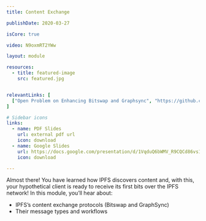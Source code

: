 ```yaml
---
title: Content Exchange

publishDate: 2020-03-27

isCore: true

video: N9oxmRT2YWw

layout: module

resources:
  - title: featured-image
    src: featured.jpg


relevantLinks: [
  ["Open Problem on Enhancing Bitswap and Graphsync", "https://github.com/protocol/ResNetLab/blob/master/OPEN_PROBLEMS/ENHANCED_BITSWAP_GRAPHSYNC.md"]
]

# Sidebar icons
links:
  - name: PDF Slides
    url: external pdf url
    icon: download
  - name: Google Slides
    url: https://docs.google.com/presentation/d/1VqduQ6bWMV_R9CQCd86vs1Ozw4WnA3bdO-h-wWilf_0/edit?usp=sharing
    icon: download

---
```


Almost there! You have learned how IPFS discovers content and, with this, your hypothetical client is ready to receive its first bits over the IPFS network! In this module, you’ll hear about:

  - IPFS’s content exchange protocols (Bitswap and GraphSync)
  - Their message types and workflows

<!--more-->

